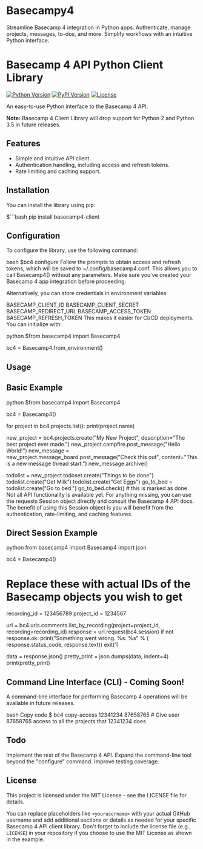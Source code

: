 # Basecampy4
Streamline Basecamp 4 integration in Python apps. Authenticate, manage projects, messages, to-dos, and more. Simplify workflows with an intuitive Python interface.
# Basecamp 4 API Python Client Library

[![Python Version](https://img.shields.io/pypi/pyversions/basecamp4-client.svg)](https://pypi.org/project/basecamp4-client/)
[![PyPI Version](https://img.shields.io/pypi/v/basecamp4-client.svg)](https://pypi.org/project/basecamp4-client/)
[![License](https://img.shields.io/pypi/l/basecamp4-client.svg)](https://github.com/yourusername/basecamp4-client/blob/main/LICENSE)

An easy-to-use Python interface to the Basecamp 4 API.

**Note:** Basecamp 4 Client Library will drop support for Python 2 and Python 3.5 in future releases.

## Features

- Simple and intuitive API client.
- Authentication handling, including access and refresh tokens.
- Rate limiting and caching support.

## Installation

You can install the library using pip:

$```bash
pip install basecamp4-client

## Configuration
To configure the library, use the following command:

bash
$bc4 configure
Follow the prompts to obtain access and refresh tokens, which will be saved to ~/.config/basecamp4.conf. This allows you to call Basecamp4() without any parameters. Make sure you've created your Basecamp 4 app integration before proceeding.

Alternatively, you can store credentials in environment variables:

BASECAMP_CLIENT_ID
BASECAMP_CLIENT_SECRET
BASECAMP_REDIRECT_URL
BASECAMP_ACCESS_TOKEN
BASECAMP_REFRESH_TOKEN
This makes it easier for CI/CD deployments. You can initialize with:

python
$from basecamp4 import Basecamp4

bc4 = Basecamp4.from_environment()

## Usage
## Basic Example
python
$from basecamp4 import Basecamp4

bc4 = Basecamp4()

for project in bc4.projects.list():
    print(project.name)

new_project = bc4.projects.create("My New Project",
                                  description="The best project ever made.")
new_project.campfire.post_message("Hello World!")
new_message = new_project.message_board.post_message("Check this out",
                                                     content="This is a new message thread start.")
new_message.archive()

todolist = new_project.todoset.create("Things to be done")
todolist.create("Get Milk")
todolist.create("Get Eggs")
go_to_bed = todolist.create("Go to bed.")
go_to_bed.check()  # this is marked as done
Not all API functionality is available yet. For anything missing, you can use the requests Session object directly and consult the Basecamp 4 API docs. The benefit of using this Session object is you will benefit from the authentication, rate-limiting, and caching features.
## Direct Session Example
python
from basecamp4 import Basecamp4
import json

bc4 = Basecamp4()

# Replace these with actual IDs of the Basecamp objects you wish to get
recording_id = 123456789
project_id = 1234567

url = bc4.urls.comments.list_by_recording(project=project_id,
                                          recording=recording_id)
response = url.request(bc4.session)
if not response.ok:
    print("Something went wrong. %s: %s" % (
    response.status_code, response.text))
    exit(1)

data = response.json()
pretty_print = json.dumps(data, indent=4)
print(pretty_print)
## Command Line Interface (CLI) - Coming Soon!
A command-line interface for performing Basecamp 4 operations will be available in future releases.

bash
Copy code
$ bc4 copy-access 12341234 87658765  # Give user 87658765 access to all the projects that 12341234 does
## Todo
Implement the rest of the Basecamp 4 API.
Expand the command-line tool beyond the "configure" command.
Improve testing coverage.
## License
This project is licensed under the MIT License - see the LICENSE file for details.

You can replace placeholders like `<yourusername>` with your actual GitHub username and add additional sections or details as needed for your specific Basecamp 4 API client library. Don't forget to include the license file (e.g., `LICENSE`) in your repository if you choose to use the MIT License as shown in the example.
